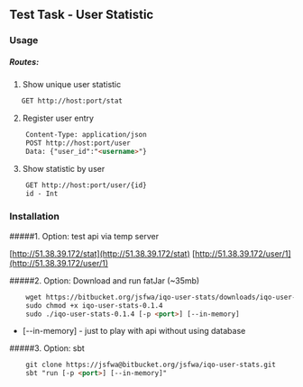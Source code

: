 ## Test Task - User Statistic

### Usage

##### Routes: 

1. Show unique user statistic

```html
   GET http://host:port/stat 
```
2. Register user entry

```html
    Content-Type: application/json
    POST http://host:port/user
    Data: {"user_id":"<username>"}
```
3. Show statistic by user

```html
    GET http://host:port/user/{id}
    id - Int
```
    
### Installation

#####1. Option: test api via temp server

[http://51.38.39.172/stat](http://51.38.39.172/stat)
[http://51.38.39.172/user/1](http://51.38.39.172/user/1)

 
#####2. Option: Download and run fatJar (~35mb)
```html
    wget https://bitbucket.org/jsfwa/iqo-user-stats/downloads/iqo-user-stats-0.1.4
    sudo chmod +x iqo-user-stats-0.1.4
    sudo ./iqo-user-stats-0.1.4 [-p <port>] [--in-memory]
```
* [--in-memory] - just to play with api without using database

#####3. Option: sbt
```html
    git clone https://jsfwa@bitbucket.org/jsfwa/iqo-user-stats.git
    sbt "run [-p <port>] [--in-memory]"  
```       
    
